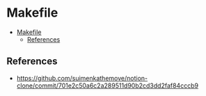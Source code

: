 # Makefile

- [Makefile](#makefile)
  - [References](#references)

## References

- <https://github.com/suimenkathemove/notion-clone/commit/701e2c50a6c2a289511d90b2cd3dd2faf84cccb9>
